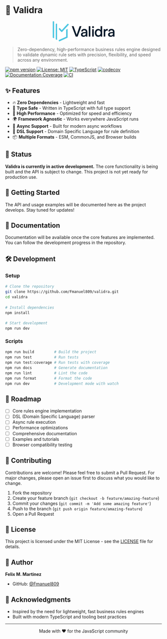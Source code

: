 # 🚀 Validra

<div align="center">
  <img src="validra.png" alt="Validra Logo" width="200">
</div>

> Zero-dependency, high-performance business rules engine designed to validate dynamic rule sets with precision, flexibility, and speed across any environment.

[![npm version](https://badge.fury.io/js/validra.svg)](https://badge.fury.io/js/validra)
[![License: MIT](https://img.shields.io/badge/License-MIT-yellow.svg)](https://opensource.org/licenses/MIT)
[![TypeScript](https://img.shields.io/badge/%3C%2F%3E-TypeScript-%230074c1.svg)](http://www.typescriptlang.org/)
[![codecov](https://codecov.io/gh/Fmanuel809/validra/graph/badge.svg?token=8Z7LC3CJ8P)](https://codecov.io/gh/Fmanuel809/validra)
[![Documentation Coverage](https://fmanuel809.github.io/validra/coverage.svg)](https://fmanuel809.github.io/validra/)
[![CI](https://github.com/Fmanuel809/validra/workflows/CI%2FCD/badge.svg)](https://github.com/Fmanuel809/validra/actions)

## ✨ Features

- 🔥 **Zero Dependencies** - Lightweight and fast
- 🎯 **Type Safe** - Written in TypeScript with full type support
- 🚀 **High Performance** - Optimized for speed and efficiency
- 🌍 **Framework Agnostic** - Works everywhere JavaScript runs
- 🔄 **Async Support** - Built for modern async workflows
- 🎨 **DSL Support** - Domain Specific Language for rule definition
- 📦 **Multiple Formats** - ESM, CommonJS, and Browser builds

## 🚧 Status

**Validra is currently in active development.** The core functionality is being built and the API is subject to change. This project is not yet ready for production use.


## 🚀 Getting Started

The API and usage examples will be documented here as the project develops. Stay tuned for updates!

## 📖 Documentation

Documentation will be available once the core features are implemented. You can follow the development progress in the repository.

## 🛠️ Development

### Setup

```bash
# Clone the repository
git clone https://github.com/Fmanuel809/validra.git
cd validra

# Install dependencies
npm install

# Start development
npm run dev
```

### Scripts

```bash
npm run build         # Build the project
npm run test          # Run tests
npm run test:coverage # Run tests with coverage
npm run docs          # Generate documentation
npm run lint          # Lint the code
npm run format        # Format the code
npm run dev           # Development mode with watch
```

## 🎯 Roadmap

- [ ] Core rules engine implementation
- [ ] DSL (Domain Specific Language) parser
- [ ] Async rule execution
- [ ] Performance optimizations
- [ ] Comprehensive documentation
- [ ] Examples and tutorials
- [ ] Browser compatibility testing

## 🤝 Contributing

Contributions are welcome! Please feel free to submit a Pull Request. For major changes, please open an issue first to discuss what you would like to change.

1. Fork the repository
2. Create your feature branch (`git checkout -b feature/amazing-feature`)
3. Commit your changes (`git commit -m 'Add some amazing feature'`)
4. Push to the branch (`git push origin feature/amazing-feature`)
5. Open a Pull Request

## 📝 License

This project is licensed under the MIT License - see the [LICENSE](LICENSE) file for details.

## 👤 Author

**Felix M. Martinez**

- GitHub: [@Fmanuel809](https://github.com/Fmanuel809)

## 🙏 Acknowledgments

- Inspired by the need for lightweight, fast business rules engines
- Built with modern TypeScript and tooling best practices

---

<div align="center">Made with ❤️ for the JavaScript community</div>
